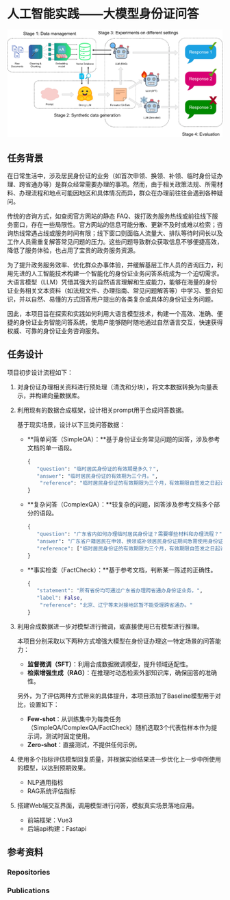# 人工智能实践——大模型身份证问答

![IDcard.drawio](./IDcard.drawio.png)

## 任务背景

在日常生活中，涉及居民身份证的业务（如首次申领、换领、补领、临时身份证办理、跨省通办等）是群众经常需要办理的事项。然而，由于相关政策法规、所需材料、办理流程和地点可能因地区和具体情况而异，群众在办理前往往会遇到各种疑问。

传统的咨询方式，如查阅官方网站的静态 FAQ、拨打政务服务热线或前往线下服务窗口，存在一些局限性。官方网站的信息可能分散、更新不及时或难以检索；咨询热线常遇占线或服务时间有限；线下窗口则面临人流量大、排队等待时间长以及工作人员需重复解答常见问题的压力。这些问题导致群众获取信息不够便捷高效，降低了服务体验，也占用了宝贵的政务服务资源。

为了提升政务服务效率、优化群众办事体验，并缓解基层工作人员的咨询压力，利用先进的人工智能技术构建一个智能化的身份证业务问答系统成为一个迫切需求。大语言模型（LLM）凭借其强大的自然语言理解和生成能力，能够在海量的身份证业务相关文本资料（如法规文件、办理指南、常见问题解答等）中学习、整合知识，并以自然、易懂的方式回答用户提出的各类复杂或具体的身份证业务问题。

因此，本项目旨在探索和实践如何利用大语言模型技术，构建一个高效、准确、便捷的身份证业务智能问答系统，使用户能够随时随地通过自然语言交互，快速获得权威、可靠的身份证业务咨询服务。

## 任务设计

项目初步设计流程如下：

1. 对身份证办理相关资料进行预处理（清洗和分块），将文本数据转换为向量表示，并构建向量数据库。

2. 利用现有的数据合成框架，设计相关prompt用于合成问答数据。

   基于现实场景，设计以下三类问答数据：

   - **简单问答（SimpleQA）：**基于身份证业务常见问题的回答，涉及参考文档的单一语段。

     ```python
     {
     	"question": "临时居民身份证的有效期是多久？",
     	"answer": "临时居民身份证的有效期为三个月。",
         "reference": "临时居民身份证的有效期限为三个月，有效期限自签发之日起计算。"
     }
     ```

   - **复杂问答（ComplexQA）：**较复杂的问题，回答涉及参考文档多个部分的语段。

     ```python
     {
     	"question": "广东省内如何办理临时居民身份证？需要哪些材料和办理流程？",
     	"answer": "广东省户籍居民在申领、换领或补领居民身份证期间急需使用身份证件的，可携带《居民身份证领取凭证》原件、户口簿原件及复印件、近期免冠彩色照片1张，前往户籍所在地或现居住地公安机关户政窗口申请办理临时居民身份证，缴纳10元工本费后即可现场领取，该临时身份证有效期为3个月。",
     	"reference": ["临时居民身份证的有效期限为三个月，有效期限自签发之日起计算。", "公民申请领取临时居民身份证应当缴纳证件工本费。工本费标准由国务院价格主管部门会同国务院财政部门核定。", "广东省户籍居民可在省内任一公安机关户政窗口办理临时居民身份证业务，实现全省通办。"]
     }
     ```

   - **事实检查（FactCheck）：**基于参考文档，判断某一陈述的正确性。

     ```python
     {
     	"statement": "所有省份均可通过广东省办理跨省通办身份证业务。",
     	"label": False,
         "reference": "北京、辽宁等未对接地区暂不能受理跨省通办。"
     }
     ```

3. 利用合成数据进一步对模型进行微调，或直接使用已有模型进行推理。

   本项目分别采取以下两种方式增强大模型在身份证办理这一特定场景的问答能力：

   - **监督微调（SFT）**：利用合成数据微调模型，提升领域适配性。
   - **检索增强生成（RAG）**：在推理时动态检索外部知识库，确保回答的准确性。

   另外，为了评估两种方式带来的具体提升，本项目添加了Baseline模型用于对比，设置如下：

   - **Few-shot**：从训练集中为每类任务（SimpleQA/ComplexQA/FactCheck）随机选取3个代表性样本作为提示词，测试时固定使用。
   - **Zero-shot**：直接测试，不提供任何示例。

4. 使用多个指标评估模型回复质量，并根据实验结果进一步优化上一步中所使用的模型，以达到预期效果。

   - NLP通用指标
   - RAG系统评估指标

5. 搭建Web端交互界面，调用模型进行问答，模拟真实场景落地应用。

   - 前端框架：Vue3
   - 后端api构建：Fastapi

## 参考资料

### Repositories

[^1]: Faiss https://github.com/facebookresearch/faiss.

### Publications

[^2]: Lewis P, Perez E, Piktus A, et al. Retrieval-augmented generation for  knowledge-intensive nlp tasks[J]. Advances in neural information  processing systems, 2020, 33: 9459-9474.

[^3]: De Lima R T, Gupta S, Ramis C B, et al. Know Your RAG: Dataset Taxonomy and Generation Strategies for Evaluating RAG Systems[C]//Proceedings of the 31st International Conference on Computational Linguistics: Industry Track. 

[^4]: Es S, James J, Anke L E, et al. Ragas: Automated evaluation of retrieval augmented generation[C]//Proceedings of the 18th Conference of the European Chapter of the Association for Computational Linguistics: System Demonstrations. 2024: 150-158.

[^5]: Roychowdhury S, Soman S, Ranjani H G, et al. Evaluation of RAG Metrics  for Question Answering in the Telecom Domain[J]. CoRR, 2024.
